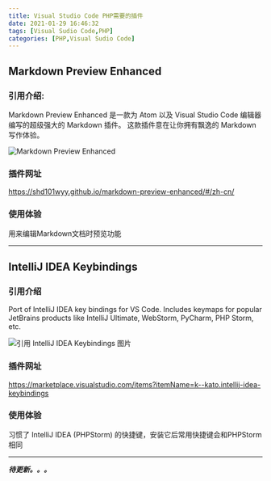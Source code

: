 ```yaml
---
title: Visual Studio Code PHP需要的插件
date: 2021-01-29 16:46:32
tags: [Visual Sudio Code,PHP]
categories: [PHP,Visual Sudio Code] 
---
```



## Markdown Preview Enhanced



### 引用介绍:

Markdown Preview Enhanced 是一款为 Atom 以及 Visual Studio Code 编辑器编写的超级强大的 Markdown 插件。 这款插件意在让你拥有飘逸的 Markdown 写作体验。 

![Markdown Preview Enhanced](https://user-images.githubusercontent.com/1908863/28227953-eb6eefa4-68a1-11e7-8769-96ea83facf3b.png "Markdown Preview Enhanced 官网图片")


### 插件网址 

https://shd101wyy.github.io/markdown-preview-enhanced/#/zh-cn/ 


### 使用体验

用来编辑Markdown文档时预览功能 

---

## IntelliJ IDEA Keybindings

### 引用介绍

Port of IntelliJ IDEA key bindings for VS Code. Includes keymaps for popular JetBrains products like IntelliJ Ultimate, WebStorm, PyCharm, PHP Storm, etc.


![引用 IntelliJ IDEA Keybindings 图片](https://github.com/kasecato/vscode-intellij-idea-keybindings/raw/master/images/usage_intellij_importer.gif)

### 插件网址

https://marketplace.visualstudio.com/items?itemName=k--kato.intellij-idea-keybindings


### 使用体验

习惯了 IntelliJ IDEA (PHPStorm) 的快捷键，安装它后常用快捷键会和PHPStorm相同

---

***待更新。。。***

